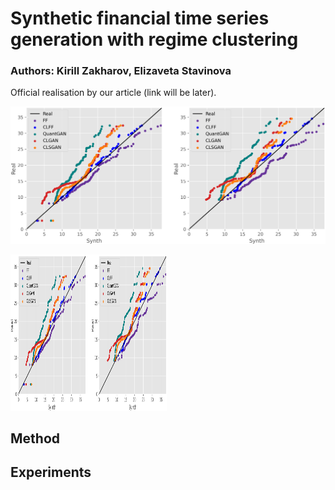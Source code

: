 # Synthetic financial time series generation with regime clustering
### Authors: Kirill Zakharov, Elizaveta Stavinova

Official realisation by our article (link will be later).

![This is an image](https://github.com/kirillzx/CLSGAN/blob/main/images/Local_Extr_fisi.png)

<img src="https://github.com/kirillzx/CLSGAN/blob/main/images/Local_Extr_fisi.png" width=250 height=250/>

## Method

## Experiments
